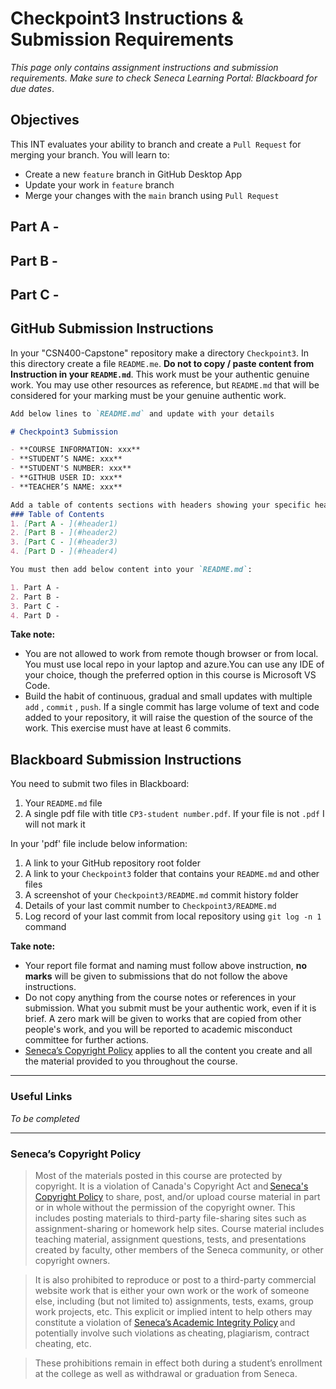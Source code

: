 # Checkpoint3 Instructions & Submission Requirements

_This page only contains assignment instructions and submission requirements. Make sure to check Seneca Learning Portal: Blackboard for due dates_.

## Objectives
This INT evaluates your ability to branch and create a `Pull Request` for merging your branch. You will learn to:
- Create a new `feature` branch in GitHub Desktop App
- Update your work in `feature` branch
- Merge your changes with the `main` branch using `Pull Request`

## Part A - 

## Part B -

## Part C -

## GitHub Submission Instructions

In your "CSN400-Capstone" repository make a directory `Checkpoint3`. In this directory create a file `README.me`. **Do not to copy / paste content from Instruction in your `README.md`**. This work must be your authentic genuine work. You may use other resources as reference, but `README.md` that will be considered for your marking must be your genuine authentic work.

```markdown
Add below lines to `README.md` and update with your details

# Checkpoint3 Submission

- **COURSE INFORMATION: xxx**
- **STUDENT’S NAME: xxx**
- **STUDENT'S NUMBER: xxx**
- **GITHUB USER ID: xxx**
- **TEACHER’S NAME: xxx**

Add a table of contents sections with headers showing your specific headers 
### Table of Contents
1. [Part A - ](#header1)
2. [Part B - ](#header2)
3. [Part C - ](#header3)
4. [Part D - ](#header4)

You must then add below content into your `README.md`:

1. Part A - 
2. Part B - 
3. Part C - 
4. Part D - 
```

**Take note:**

- You are not allowed to work from remote though browser or from local. You must use local repo in your laptop and azure.You can use any IDE of your choice, though the preferred option in this course is Microsoft VS Code.
- Build the habit of continuous, gradual and small updates with multiple `add` , `commit` , `push`. If a single commit has large volume of text and code added to your repository, it will raise the question of the source of the work. This exercise must have at least 6 commits.

## Blackboard Submission Instructions

You need to submit two files in Blackboard:

1. Your `README.md` file
2. A single pdf file with title `CP3-student number.pdf`. If your file is not `.pdf` I will not mark it

In your 'pdf' file include below information:

1. A link to your GitHub repository root folder
2. A link to your `Checkpoint3` folder that contains your `README.md` and other files
3. A screenshot of your `Checkpoint3/README.md` commit history folder
4. Details of your last commit number to `Checkpoint3/README.md`
5. Log record of your last commit from local repository using `git log -n 1` command

**Take note:**

- Your report file format and naming must follow above instruction, **no marks** will be given to submissions that do not follow the above instructions.
- Do not copy anything from the course notes or references in your submission. What you submit must be your authentic work, even if it is brief. A zero mark will be given to works that are copied from other people's work, and you will be reported to academic misconduct committee for further actions.
- [Seneca’s Copyright Policy](#seneca’s-copyright-policy) applies to all the content you create and all the material provided to you throughout the course.

---

### Useful Links
_To be completed_

---

### Seneca’s Copyright Policy

> Most of the materials posted in this course are protected by copyright. It is a violation of Canada's Copyright Act and [Seneca's Copyright Policy](https://www.senecacollege.ca/about/policies/copyright-policy.html) to share, post, and/or upload course material in part or in whole without the permission of the copyright owner. This includes posting materials to third-party file-sharing sites such as assignment-sharing or homework help sites. Course material includes teaching material, assignment questions, tests, and presentations created by faculty, other members of the Seneca community, or other copyright owners.

> It is also prohibited to reproduce or post to a third-party commercial website work that is either your own work or the work of someone else, including (but not limited to) assignments, tests, exams, group work projects, etc. This explicit or implied intent to help others may constitute a violation of [Seneca’s Academic Integrity Policy](https://www.senecacollege.ca/about/policies/academic-integrity-policy.html) and potentially involve such violations as cheating, plagiarism, contract cheating, etc.  

> These prohibitions remain in effect both during a student’s enrollment at the college as well as withdrawal or graduation from Seneca.
